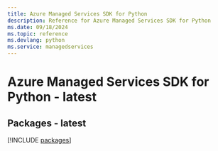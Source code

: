 ```yaml
---
title: Azure Managed Services SDK for Python
description: Reference for Azure Managed Services SDK for Python
ms.date: 09/18/2024
ms.topic: reference
ms.devlang: python
ms.service: managedservices
---
```

# Azure Managed Services SDK for Python - latest
## Packages - latest
[!INCLUDE [packages](managed-services-index.md)]